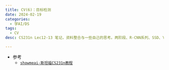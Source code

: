 ```yaml
---
title: CV(6)：目标检测
date: 2024-02-19
categories:
  - 学AI/DS
tags:
  - CV
desc: CS231n Lec12-13 笔记，资料整合与一些自己的思考。两阶段、R-CNN系列、SSD、YOLO系列。

---
```


- 参考
    - <a href="https://www.showmeai.tech/article-detail/260">`showmeai-斯坦福CS231n教程`</a>

